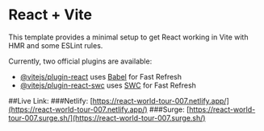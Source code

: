 # React + Vite

This template provides a minimal setup to get React working in Vite with HMR and some ESLint rules.

Currently, two official plugins are available:

- [@vitejs/plugin-react](https://github.com/vitejs/vite-plugin-react/blob/main/packages/plugin-react/README.md) uses [Babel](https://babeljs.io/) for Fast Refresh
- [@vitejs/plugin-react-swc](https://github.com/vitejs/vite-plugin-react-swc) uses [SWC](https://swc.rs/) for Fast Refresh


##Live Link:
 ###Netlify: [https://react-world-tour-007.netlify.app/](https://react-world-tour-007.netlify.app/)
 ###Surge: [https://react-world-tour-007.surge.sh/](https://react-world-tour-007.surge.sh/)